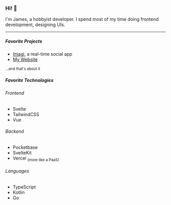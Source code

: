 
<h3>Hi! 👋</h3>

I'm James, a hobbyist developer. I spend most of my time doing frontend development, designing UIs.

---

<h5>Favorite Projects</h5>

- [Imagi](https://imagi.xylight.dev), a real-time social app
- [My Website](https://xylight.dev)

<sub>...and that's about it</sub>

<h5>Favorite Technologies</h5>

<h6>Frontend</h6>

- Svelte
- TailwindCSS
- Vue

<h6>Backend</h6>

- Pocketbase
- SvelteKit
- Vercel <sub>(more like a PaaS)</sub>

<h6>Languages</h6>

- TypeScript
- Kotlin
- Go
